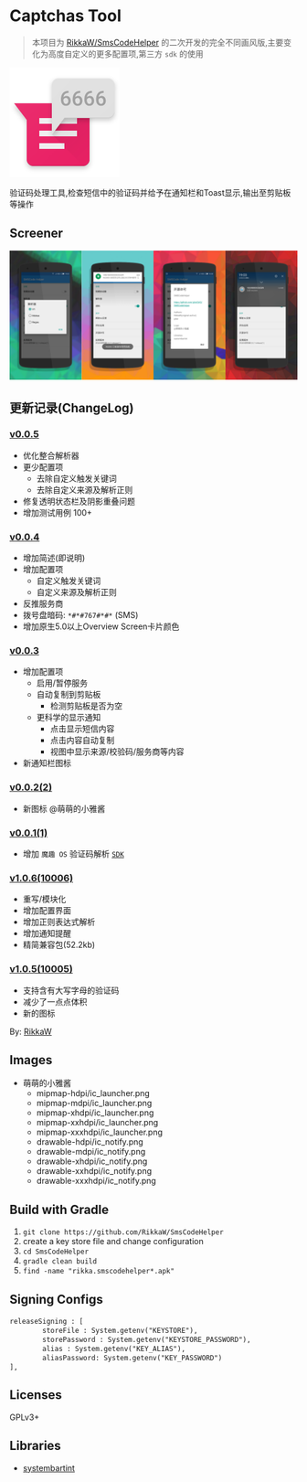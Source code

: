 Captchas Tool
===============

> 本项目为 [RikkaW/SmsCodeHelper](https://github.com/RikkaW/SmsCodeHelper) 的二次开发的完全不同画风版,主要变化为高度自定义的更多配置项,第三方 `sdk` 的使用

![](./app/src/main/res/mipmap-xxxhdpi/ic_launcher.png)

验证码处理工具,检查短信中的验证码并给予在通知栏和Toast显示,输出至剪贴板等操作


## Screener

![](./Screener/20151225191021.png)

## 更新记录(ChangeLog)
### [v0.0.5](./apk/me.gitai.smscodehelper-release-c5-v0.0.5.apk)
* 优化整合解析器
* 更少配置项
	- 去除自定义触发关键词
	- 去除自定义来源及解析正则
* 修复透明状态栏及阴影重叠问题
* 增加测试用例 100+

### [v0.0.4](./apk/me.gitai.smscodehelper-release-c4-v0.0.4.apk)
* 增加简述(即说明)
* 增加配置项
	- 自定义触发关键词
	- 自定义来源及解析正则
* 反推服务商
* 拨号盘暗码: `*#*#767#*#*`  (SMS)
* 增加原生5.0以上Overview Screen卡片颜色

### [v0.0.3](./apk/me.gitai.smscodehelper-release-c3-v0.0.3.apk)
* 增加配置项
	- 启用/暂停服务
	- 自动复制到剪贴板
		* 检测剪贴板是否为空
	- 更科学的显示通知
		* 点击显示短信内容
		* 点击内容自动复制
		* 视图中显示来源/校验码/服务商等内容
* 新通知栏图标

### [v0.0.2(2)](./apk/me.gitai.smscodehelper-release-c2-v0.0.2-t12261829.apk)

* 新图标 @萌萌的小雅酱

### [v0.0.1(1)](./apk/me.gitai.smscodehelper-release-c1-v0.0.1-t12251854.apk)

* 增加 `魔趣 OS` 验证码解析 [`SDK`](http://opengrok.mokeedev.com/mkl-mr1/xref/external/mokee/MoKeeSDKs/libMoKeeCloud/libMoKeeCloud.jar)

### [v1.0.6(10006)](./apk/rikka.smscodehelper-release-c10006-v1.0.6-t12131130.apk)

* 重写/模块化
* 增加配置界面
* 增加正则表达式解析
* 增加通知提醒
* 精简兼容包(52.2kb)

### [v1.0.5(10005)](https://github.com/RikkaW/SmsCodeHelper)

* 支持含有大写字母的验证码
* 减少了一点点体积
* 新的图标

By:  [RikkaW](https://github.com/RikkaW)

## Images

- 萌萌的小雅酱
	+ mipmap-hdpi/ic_launcher.png
	+ mipmap-mdpi/ic_launcher.png
	+ mipmap-xhdpi/ic_launcher.png
	+ mipmap-xxhdpi/ic_launcher.png
	+ mipmap-xxxhdpi/ic_launcher.png
	+ drawable-hdpi/ic_notify.png
	+ drawable-mdpi/ic_notify.png
	+ drawable-xhdpi/ic_notify.png
	+ drawable-xxhdpi/ic_notify.png
	+ drawable-xxxhdpi/ic_notify.png

## Build with Gradle

1. `git clone https://github.com/RikkaW/SmsCodeHelper`
2.  create a key store file and change configuration
3. `cd SmsCodeHelper`
4. `gradle clean build`
5. `find -name "rikka.smscodehelper*.apk"`

## Signing Configs
```
releaseSigning : [
        storeFile : System.getenv("KEYSTORE"),
        storePassword : System.getenv("KEYSTORE_PASSWORD"),
        alias : System.getenv("KEY_ALIAS"),
        aliasPassword: System.getenv("KEY_PASSWORD")
],
```

## Licenses

GPLv3+

## Libraries

- [systembartint](https://github.com/jgilfelt/SystemBarTint)
